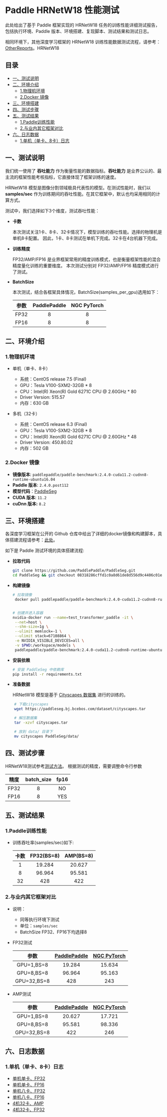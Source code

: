 <!-- omit in toc -->
# Paddle HRNetW18 性能测试

此处给出了基于 Paddle 框架实现的 HRNetW18 任务的训练性能详细测试报告，包括执行环境、Paddle 版本、环境搭建、复现脚本、测试结果和测试日志。

相同环境下，其他深度学习框架的 HRNetW18 训练性能数据测试流程，请参考：[OtherReports](./OtherReports)。HRNetW18

<!-- omit in toc -->
## 目录
- [一、测试说明](#一测试说明)
- [二、环境介绍](#二环境介绍)
  - [1.物理机环境](#1物理机环境)
  - [2.Docker 镜像](#2docker-镜像)
- [三、环境搭建](#三环境搭建)
- [四、测试步骤](#四测试步骤)
- [五、测试结果](#五测试结果)
  - [1.Paddle训练性能](#1paddle训练性能)
  - [2.与业内其它框架对比](#2与业内其它框架对比)
- [六、日志数据](#六日志数据)
  - [1.单机（单卡、8卡）日志](#1单机单卡8卡日志)



## 一、测试说明

我们统一使用了 **吞吐能力** 作为衡量性能的数据指标。**吞吐能力** 是业界公认的、最主流的框架性能考核指标，它直接体现了框架训练的速度。

HRNetW18 模型是图像分割领域极具代表性的模型。在测试性能时，我们以 **samples/sec** 作为训练期间的吞吐性能。在其它框架中，默认也均采用相同的计算方式。

测试中，我们选择如下3个维度，测试吞吐性能：

- **卡数**

   本次测试关注1卡、8卡、32卡情况下，模型训练的吞吐性能。选择的物理机是单机8卡配置。
   因此，1卡、8卡测试在单机下完成。32卡在4台机器下完成。

- **训练精度**

   FP32/AMP/FP16 是业界框架常用的精度训练模式，也是衡量框架性能的混合精度量化训练的重要维度。
   本次测试分别对 FP32/AMP/FP16 精度模式进行了测试。


- **BatchSize**

   本次测试，结合各框架具体情况，BatchSize(samples_per_gpu)选用如下：

   | 参数 | PaddlePaddle | NGC PyTorch |
   |:-----:|:-----:|:-----:|
   | FP32 | 8 | 8 |
   | FP16 | 8 | 8 |

## 二、环境介绍
### 1.物理机环境

- 单机（单卡、8卡）
  - 系统：CentOS release 7.5 (Final)
  - GPU：Tesla V100-SXM2-32GB * 8
  - CPU：Intel(R) Xeon(R) Gold 6271C CPU @ 2.60GHz * 80
  - Driver Version: 515.57
  - 内存：630 GB 

- 多机（32卡）
  - 系统：CentOS release 6.3 (Final)
  - GPU：Tesla V100-SXM2-32GB * 8
  - CPU：Intel(R) Xeon(R) Gold 6271C CPU @ 2.60GHz * 48
  - Driver Version: 450.80.02
  - 内存：502 GB

### 2.Docker 镜像

- **镜像版本**: `paddlepaddle/paddle-benchmark:2.4.0-cuda11.2-cudnn8-runtime-ubuntu16.04`
- **Paddle 版本**: `2.4.0.post112`
- **模型代码**：[PaddleSeg](https://github.com/PaddlePaddle/PaddleSeg/)
- **CUDA 版本**: `11.2`
- **cuDnn 版本:** `8.2`


## 三、环境搭建

各深度学习框架在公开的 Github 仓库中给出了详细的docker镜像和构建脚本，具体搭建流程请参考：[此处](./OtherReports)。

如下是 Paddle 测试环境的具体搭建流程:

- **拉取代码**
  ```bash
  git clone https://github.com/PaddlePaddle/PaddleSeg.git
  cd PaddleSeg && git checkout 08318286cffd1c0a8d61de8d556d9c4406c01e33
  ```


- **构建镜像**

   ```bash
   # 拉取镜像
    docker pull paddlepaddle/paddle-benchmark:2.4.0-cuda11.2-cudnn8-runtime-ubuntu16.04


   # 创建并进入容器
   nvidia-docker run --name=test_transformer_paddle -it \
    --net=host \
    --shm-size=1g \
    --ulimit memlock=-1 \
    --ulimit stack=67108864 \
    -e NVIDIA_VISIBLE_DEVICES=all \
    -v $PWD:/workspace/models \
    paddlepaddle/paddle-benchmark:2.4.0-cuda11.2-cudnn8-runtime-ubuntu16.04 /bin/bash
   ```

- **安装依赖**
   ```bash
   # 安装 PaddleSeg 中依赖库
   pip install -r requirements.txt
   ```

- **准备数据**

   HRNetW18 模型是基于 [Cityscapes 数据集](https://paddleseg.bj.bcebos.com/dataset/cityscapes.tar) 进行的训练的。
```   bash
    # 下载cityscapes  
    wget https://paddleseg.bj.bcebos.com/dataset/cityscapes.tar  

    # 解压数据集
    tar -xzvf cityscapes.tar

    # 放到 data/ 目录下
    mv cityscapes PaddleSeg/data/
```

## 四、测试步骤

HRNetW18测试参考[测试方法](https://github.com/PaddlePaddle/PaddleSeg/)。
根据测试的精度，需要调整命令行参数

| 精度 | batch_size | fp16 |
|:-----:|:-----:|:-----:|
| FP32 | 8 | NO   |
| FP16 | 8 | YES  |


## 五、测试结果

### 1.Paddle训练性能

- 训练吞吐率(samples/sec)如下:

   |卡数 | FP32(BS=8) | AMP(BS=8) 
   |:-----:|:-----:|:-----:|
   |1 | 19.284 | 20.627 |
   |8 | 96.964 | 95.581 |
   |32 | 428 | 422 | 
### 2.与业内其它框架对比

- 说明：
  - 同等执行环境下测试
  - 单位：`samples/sec`
  - BatchSize FP32、FP16下均选择8


- FP32测试

  | 参数 | [PaddlePaddle](./PaddleSeg) | [NGC PyTorch](./OtherReports/PyTorch) |
  |:-----:|:-----:|:-----:|
  | GPU=1,BS=8 | 19.284 | 15.634 |
  | GPU=8,BS=8 | 96.964 | 95.163 |
  | GPU=32,BS=8 | 428 | 243 |


- AMP测试

  | 参数 | [PaddlePaddle](./PaddleSeg) | [NGC PyTorch](./OtherReports/PyTorch) |
  |:-----:|:-----:|:-----:|
  | GPU=1,BS=8 | 20.627 | 17.721  |
  | GPU=8,BS=8 | 95.581 | 98.336  |
  | GPU=32,BS=8 | 422 | 246 |


## 六、日志数据
### 1.单机（单卡、8卡）日志
- [单机单卡、FP32](./logs/paddle/PaddleSeg_fcn_hrnetw18_bs8_fp32_DP_N1C1_log)
- [单机单卡、FP16](./logs/paddle/PaddleSeg_fcn_hrnetw18_bs8_fp32_DP_N1C8_log)
- [单机八卡、FP32](./logs/paddle/PaddleSeg_fcn_hrnetw18_bs8_fp16_DP_N1C1_log)
- [单机八卡、FP16](./logs/paddle/PaddleSeg_fcn_hrnetw18_bs8_fp16_DP_N1C8_log)
- [4机32卡、AMP ](./logs/paddle/Hrnet_FP16_BS8-N32.log)
- [4机32卡、FP32](./logs/paddle/Hrnet_FP32_BS8-N32.log)
